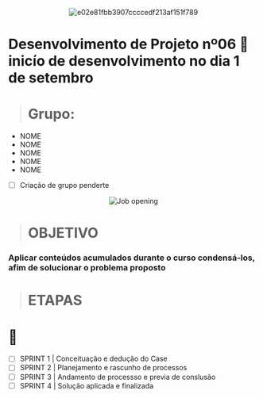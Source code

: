 <div align="center">
 
 ![e02e81fbb3907ccccedf213af151f789](https://github.com/FabioMourahn/Projet_Log06/assets/142456922/344cb3db-9863-4f4d-8d3c-3d5a8fb1394f)

</div>

# Desenvolvimento de Projeto nº06  🏁 inicío de desenvolvimento no dia 1 de setembro
> # Grupo:
- NOME
- NOME
- NOME
- NOME
- NOME
 
- [ ] Criação de grupo penderte

<div align="center">

![Job opening](https://github.com/FabioMourahn/Projet_Log06/assets/142456922/c9bd9ad0-e785-418e-9636-b1197ea713cf)

</div>

> # OBJETIVO
### Aplicar conteúdos acumulados durante o curso condensá-los, afim de solucionar o problema proposto
> # ETAPAS
# 🧾
- [ ] SPRINT 1 | Conceituação e dedução do Case
- [ ] SPRINT 2 | Planejamento e rascunho de processos 
- [ ] SPRINT 3 | Andamento de processso e previa de conslusão
- [ ] SPRINT 4 | Solução aplicada e finalizada
